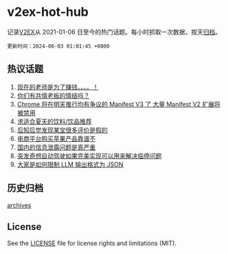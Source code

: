 # v2ex-hot-hub

 记录[V2EX](https://www.v2ex.com/)从 2021-01-06 日至今的热门话题。每小时抓取一次数据，按天[归档](archives)。

`更新时间：2024-06-03 01:01:45 +0800`

## 热议话题

1. [现在的老师是为了赚钱。。。。！](https://www.v2ex.com/t/1046103)
1. [你们有共情老板的情结吗？](https://www.v2ex.com/t/1046046)
1. [Chrome 将在明天推行均有争议的 Manifest V3 了 大量 Manifest V2 扩展将被禁用](https://www.v2ex.com/t/1046137)
1. [求适合夏天的饮料/饮品推荐](https://www.v2ex.com/t/1046124)
1. [后知后觉发现某宝很多评价是假的](https://www.v2ex.com/t/1046085)
1. [电商平台购买苹果产品靠谱不](https://www.v2ex.com/t/1046095)
1. [国内的信息泄露问题是真严重](https://www.v2ex.com/t/1046100)
1. [突发奇想自动驾驶如果完美实现可以用来解决临停问题](https://www.v2ex.com/t/1046057)
1. [大家是如何限制 LLM 输出格式为 JSON](https://www.v2ex.com/t/1046076)

## 历史归档

[archives](archives)

## License

See the [LICENSE](LICENSE) file for license rights and limitations (MIT).
